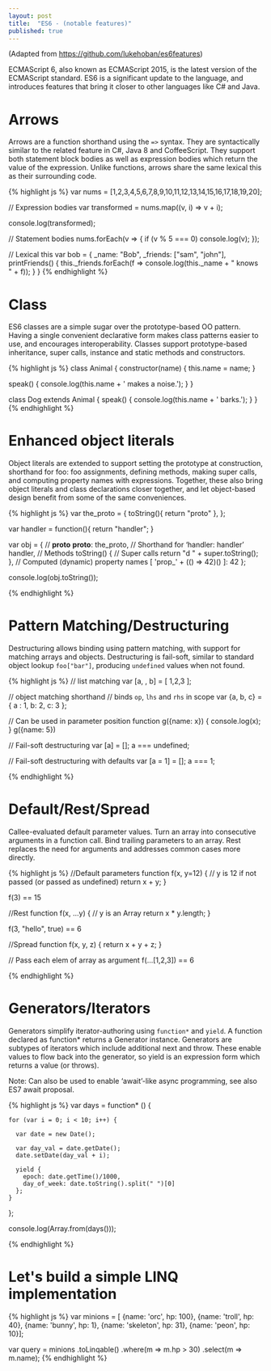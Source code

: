 ```yaml
---
layout: post
title:  "ES6 - (notable features)"
published: true
---
```


(Adapted from https://github.com/lukehoban/es6features)

ECMAScript 6, also known as ECMAScript 2015, is the latest version of the ECMAScript standard. ES6 is a significant update to the language, and introduces features that bring it closer to other languages like C# and Java.

# Arrows
Arrows are a function shorthand using the `=>` syntax. They are syntactically similar to the related feature in C#, Java 8 and CoffeeScript. They support both statement block bodies as well as expression bodies which return the value of the expression. Unlike functions, arrows share the same lexical this as their surrounding code.

{% highlight js %}
var nums = [1,2,3,4,5,6,7,8,9,10,11,12,13,14,15,16,17,18,19,20];

// Expression bodies
var transformed = nums.map((v, i) => v + i);

console.log(transformed);

// Statement bodies
nums.forEach(v => {
  if (v % 5 === 0)
    console.log(v);
});

// Lexical this
var bob = {
  _name: "Bob",
  _friends: ["sam", "john"],
  printFriends() {
    this._friends.forEach(f =>
      console.log(this._name + " knows " + f));
  }
}
{% endhighlight %}

# Class
ES6 classes are a simple sugar over the prototype-based OO pattern. Having a single convenient declarative form makes class patterns easier to use, and encourages interoperability. Classes support prototype-based inheritance, super calls, instance and static methods and constructors.

{% highlight js %}
class Animal {
  constructor(name) {
    this.name = name;
  }

  speak() {
    console.log(this.name + ' makes a noise.');
  }
}

class Dog extends Animal {
  speak() {
    console.log(this.name + ' barks.');
  }
}
{% endhighlight %}

# Enhanced object literals
Object literals are extended to support setting the prototype at construction, shorthand for foo: foo assignments, defining methods, making super calls, and computing property names with expressions. Together, these also bring object literals and class declarations closer together, and let object-based design benefit from some of the same conveniences.

{% highlight js %}
var the_proto = {
  toString(){
    return "proto"
  },
};

var handler = function(){
  return "handler";
}

var obj = {
    // __proto__
    __proto__: the_proto,
    // Shorthand for ‘handler: handler’
    handler,
    // Methods
    toString() {
     // Super calls
     return "d " + super.toString();
    },
    // Computed (dynamic) property names
    [ 'prop_' + (() => 42)() ]: 42
};

console.log(obj.toString());

{% endhighlight %}

# Pattern Matching/Destructuring
Destructuring allows binding using pattern matching, with support for matching arrays and objects. Destructuring is fail-soft, similar to standard object lookup `foo["bar"]`, producing `undefined` values when not found.

{% highlight js %}
// list matching
var [a, , b] = [
  1,2,3
];

// object matching shorthand
// binds `op`, `lhs` and `rhs` in scope
var {a, b, c} = {
  a : 1,
  b: 2,
  c: 3
};

// Can be used in parameter position
function g({name: x}) {
  console.log(x);
}
g({name: 5})

// Fail-soft destructuring
var [a] = [];
a === undefined;

// Fail-soft destructuring with defaults
var [a = 1] = [];
a === 1;


{% endhighlight %}

# Default/Rest/Spread
Callee-evaluated default parameter values. Turn an array into consecutive arguments in a function call. Bind trailing parameters to an array. Rest replaces the need for arguments and addresses common cases more directly.

{% highlight js %}
//Default parameters
function f(x, y=12) {
  // y is 12 if not passed (or passed as undefined)
  return x + y;
}

f(3) == 15

//Rest
function f(x, ...y) {
  // y is an Array
  return x * y.length;
}

f(3, "hello", true) == 6


//Spread
function f(x, y, z) {
  return x + y + z;
}

// Pass each elem of array as argument
f(...[1,2,3]) == 6

{% endhighlight %}

# Generators/Iterators
Generators simplify iterator-authoring using `function*` and `yield`. A function declared as function* returns a Generator instance. Generators are subtypes of iterators which include additional next and throw. These enable values to flow back into the generator, so yield is an expression form which returns a value (or throws).

Note: Can also be used to enable ‘await’-like async programming, see also ES7 await proposal.

{% highlight js %}
var days = function* () {

    for (var i = 0; i < 10; i++) {

      var date = new Date();

      var day_val = date.getDate();
      date.setDate(day_val + i);

      yield {
        epoch: date.getTime()/1000,
        day_of_week: date.toString().split(" ")[0]
      };
    }
};

console.log(Array.from(days()));


{% endhighlight %}

# Let's build a simple LINQ implementation

{% highlight js %}
var minions = [
  {name: 'orc', hp: 100},
  {name: 'troll', hp: 40},
  {name: 'bunny', hp: 1},
  {name: 'skeleton', hp: 31},
  {name: 'peon', hp: 10}];

var query = minions
  .toLinqable()
  .where(m => m.hp > 30)
  .select(m => m.name);
{% endhighlight %}
